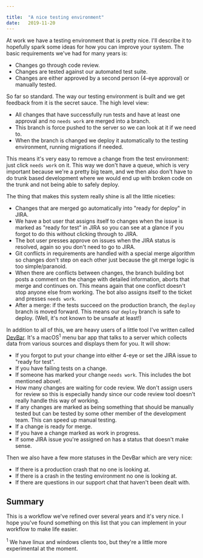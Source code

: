 ```yaml
---

title:	"A nice testing environment"
date:	2019-11-20
---
```


At work we have a testing environment that is pretty nice. I'll describe it to hopefully spark some ideas for how you can improve your system. The basic requirements we've had for many years is:

* Changes go through code review.
* Changes are tested against our automated test suite.
* Changes are either approved by a second person (4-eye approval) or manually tested.

So far so standard. The way our testing environment is built and we get feedback from it is the secret sauce. The high level view:

* All changes that have successfully run tests and have at least one approval and no `needs work` are merged into a branch.
* This branch is force pushed to the server so we can look at it if we need to.
* When the branch is changed we deploy it automatically to the testing environment, running migrations if needed.

This means it's very easy to remove a change from the test environment: just click `needs work` on it. This way we don't have a queue, which is very important because we're a pretty big team, and we then also don't have to do trunk based development where we would end up with broken code on the trunk and not being able to safely deploy. 

The thing that makes this system really shine is all the little niceties:

* Changes that are merged go automatically into "ready for deploy" in JIRA.
* We have a bot user that assigns itself to changes when the issue is marked as "ready for test" in JIRA so you can see at a glance if you forgot to do this without clicking through to JIRA.
* The bot user presses approve on issues when the JIRA status is resolved, again so you don't need to go to JIRA.
* Git conflicts in requirements are handled with a special merge algorithm so changes don't step on each other just because the git merge logic is too simple/paranoid.
* When there are conflicts between changes, the branch building bot posts a comment on the change with detailed information, aborts that merge and continues on. This means again that one conflict doesn't stop anyone else from working. The bot also assigns itself to the ticket and presses `needs work`.
* After a merge: if the tests succeed on the production branch, the `deploy` branch is moved forward. This means our `deploy` branch is safe to deploy. (Well, it's not known to be unsafe at least!)

In addition to all of this, we are heavy users of a little tool I've written called [DevBar](https://github.com/boxed/devbar). It's a macOS<sup>1</sup> menu bar app that talks to a server which collects data from various sources and displays them for you. It will show:

* If you forgot to put your change into either 4-eye or set the JIRA issue to "ready for test".
* If you have failing tests on a change.
* If someone has marked your change `needs work`. This includes the bot mentioned above!.
* How many changes are waiting for code review. We don't assign users for review so this is especially handy since our code review tool doesn't really handle this way of working.
* If any changes are marked as being something that should be manually tested but can be tested by some other member of the development team. This can speed up manual testing.
* If a change is ready for merge.
* If you have a change marked as work in progress. 
* If some JIRA issue you're assigned on has a status that doesn't make sense.

Then we also have a few more statuses in the DevBar which are very nice:

* If there is a production crash that no one is looking at.
* If there is a crash in the testing environment no one is looking at.
* If there are questions in our support chat that haven't been dealt with.

## Summary

This is a workflow we've refined over several years and it's very nice. I hope you've found something on this list that you can implement in your workflow to make life easier.

<sup>1</sup> We have linux and windows clients too, but they're a little more experimental at the moment.
